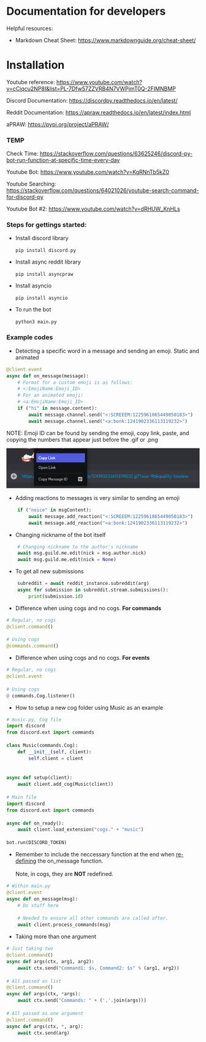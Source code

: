 # Documentation for developers
Helpful resources:
* Markdown Cheat Sheet: https://www.markdownguide.org/cheat-sheet/

# Installation
Youtube reference: https://www.youtube.com/watch?v=cCiqcu2NP8I&list=PL-7Dfw57ZZVRB4N7VWPjmT0Q-2FIMNBMP

Discord Documentation: https://discordpy.readthedocs.io/en/latest/

Reddit Documentation: https://apraw.readthedocs.io/en/latest/index.html

aPRAW: https://pypi.org/project/aPRAW/

### TEMP

Check Time: https://stackoverflow.com/questions/63625246/discord-py-bot-run-function-at-specific-time-every-day

Youtube Bot: https://www.youtube.com/watch?v=KgRNnTb5kZ0

Youtube Searching: https://stackoverflow.com/questions/64021026/youtube-search-command-for-discord-py

Youtube Bot #2: https://www.youtube.com/watch?v=dRHUW_KnHLs

### Steps for gettings started:

* Install discord library

    `pip install discord.py`
* Install async reddit library

    `pip install asyncpraw`
* Install asyncio

    `pip install asyncio`
* To run the bot

    `python3 main.py`

### Example codes
* Detecting a specific word in a message and sending an emoji. Static and animated
```python
@client.event
async def on_message(message):
    # Format for a custom emoji is as follows:
    # <:EmojiName:Emoji_ID>
    # For an animated emoji:
    # <a:EmojiName:Emoji_ID>
    if ("hi" in message.content):
        await message.channel.send("<:SCREEEM:1225961865449050183>")
        await message.channel.send("<a:bonk:1241902336113119232>")
```
NOTE: Emoji ID can be found by sending the emoji, copy link, paste, and copying the numbers that appear just before the .gif or .png

![alt text](/misc/images/emoji_id.png)

* Adding reactions to messages is very similar to sending an emoji
```python
    if ("noice" in msgContent):
        await message.add_reaction("<:SCREEEM:1225961865449050183>")
        await message.add_reaction("<a:bonk:1241902336113119232>")
```

* Changing nickname of the bot itself
``` python
    # Changing nickname to the author's nickname
    await msg.guild.me.edit(nick = msg.author.nick)
    await msg.guild.me.edit(nick = None)
```
* To get all new submissions
``` python
    subreddit = await reddit_instance.subreddit(arg)
    async for submission in subreddit.stream.submissions():
        print(submission.id)
```

* Difference when using cogs and no cogs. <strong>For commands</strong>
``` python
# Regular, no cogs
@client.command()

# Using cogs
@commands.command()
```

* Difference when using cogs and no cogs. <strong>For events</strong>
``` python
# Regular, no cogs
@client.event

# Using cogs
@ commands.Cog.listener()
```

* How to setup a new cog folder using Music as an example
``` python
# music.py, Cog file
import discord
from discord.ext import commands

class Music(commands.Cog):
    def __init__(self, client):
        self.client = client
    

async def setup(client):
    await client.add_cog(Music(client))

# Main file
import discord
from discord.ext import commands

async def on_ready():
    await client.load_extension("cogs." + "music")

bot.run(DISCORD_TOKEN)
```

* Remember to include the neccessary function at the end when <ins>re-defining</ins>
the on_message function. <br></br>
Note, in cogs, they are <strong>NOT</strong> redefined.
``` python
# Within main.py
@client.event
async def on_message(msg):
    # Do stuff here

    # Needed to ensure all other commands are called after.
    await client.process_commands(msg)
```

* Taking more than one argument
``` python
# Just taking two
@client.command()
async def args(ctx, arg1, arg2):
    await ctx.send("Command1: $s, Command2: $s" % (arg1, arg2))

# All passed as list
@client.command()
async def args(ctx, *args):
    await ctx.send("Commands: " + (','.join(args)))

# All passed as one argument
@client.command()
async def args(ctx, *, arg):
    await ctx.send(arg)
```
